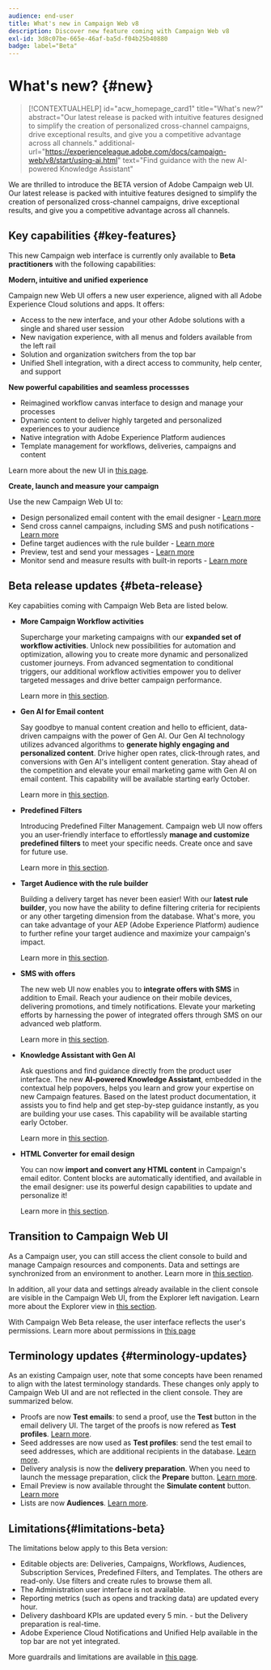 ```yaml
---
audience: end-user
title: What's new in Campaign Web v8
description: Discover new feature coming with Campaign Web v8
exl-id: 3d8c07be-665e-46af-ba5d-f04b25b40880
badge: label="Beta" 
---
```


# What's new? {#new}

>[!CONTEXTUALHELP]
>id="acw_homepage_card1"
>title="What's new?"
>abstract="Our latest release is packed with intuitive features designed to simplify the creation of personalized cross-channel campaigns, drive exceptional results, and give you a competitive advantage across all channels."
>additional-url="https://experienceleague.adobe.com/docs/campaign-web/v8/start/using-ai.html" text="Find guidance with the new AI-powered Knowledge Assistant"

We are thrilled to introduce the BETA version of Adobe Campaign web UI. Our latest release is packed with intuitive features designed to simplify the creation of personalized cross-channel campaigns, drive exceptional results, and give you a competitive advantage across all channels.

## Key capabilities {#key-features}

This new Campaign web interface is currently only available to **Beta practitioners** with the following capabilities:

**Modern, intuitive and unified experience**

Campaign new Web UI offers a new user experience, aligned with all Adobe Experience Cloud solutions and apps. It offers:

* Access to the new interface, and your other Adobe solutions with a single and shared user session
* New navigation experience, with all menus and folders available from the left rail
* Solution and organization switchers from the top bar
* Unified Shell integration, with a direct access to community, help center, and support

**New powerful capabilities and seamless processses**

* Reimagined workflow canvas interface to design and manage your processes
* Dynamic content to deliver highly targeted and personalized experiences to your audience
* Native integration with Adobe Experience Platform audiences
* Template management for workflows, deliveries, campaigns and content

Learn more about the new UI in [this page](../get-started/user-interface.md).

**Create, launch and measure your campaign**

Use the new Campaign Web UI to:

* Design personalized email content with the email designer - [Learn more](../content/edit-content.md)
* Send cross cannel campaigns, including SMS and push notifications - [Learn more](../workflows/activities/channels.md)
* Define target audiences with the rule builder - [Learn more](../audience/about-recipients.md)
* Preview, test and send your messages - [Learn more](../monitor/prepare-send.md)
* Monitor send and measure results with built-in reports - [Learn more](../reporting/delivery-reports.md)


## Beta release updates {#beta-release}

Key capabiities coming with Campaign Web Beta are listed below.

* **More Campaign Workflow activities**

    Supercharge your marketing campaigns with our **expanded set of workflow activities**. Unlock new possibilities for automation and optimization, allowing you to create more dynamic and personalized customer journeys. From advanced segmentation to conditional triggers, our additional workflow activities empower you to deliver targeted messages and drive better campaign performance.

    Learn more in [this section](../workflows/gs-workflows.md).

* **Gen AI for Email content**

    Say goodbye to manual content creation and hello to efficient, data-driven campaigns with the power of Gen AI.  Our Gen AI technology utilizes advanced algorithms to **generate highly engaging and personalized content**. Drive higher open rates, click-through rates, and conversions with Gen AI's intelligent content generation. Stay ahead of the competition and elevate your email marketing game with Gen AI on email content. This capability will be available starting early October.

    Learn more in [this section](../content/generative-gs.md).

* **Predefined Filters**
    
    Introducing Predefined Filter Management. Campaign web UI now offers you an user-friendly interface to effortlessly **manage and customize predefined filters** to meet your specific needs. Create once and save for future use.

    Learn more in [this section](../get-started/predefined-filters.md).

* **Target Audience with the rule builder**

    Building a delivery target has never been easier! With our **latest rule builder**, you now have the ability to define filtering criteria for recipients or any other targeting dimension from the database. What's more, you can take advantage of your AEP (Adobe Experience Platform) audience to further refine your target audience and maximize your campaign's impact.

    Learn more in [this section](../audience/segment-builder.md).

* **SMS with offers**

    The new web UI now enables you to **integrate offers with SMS** in addition to Email. Reach your audience on their mobile devices, delivering promotions, and timely notifications. Elevate your marketing efforts by harnessing the power of integrated offers through SMS on our advanced web platform.
   
    Learn more in [this section](../content/offers.md).

<!--
* Adobe Experience Manager (AEM) Integration
    
    With our AEM integration extended to web UI, you can easily manage assets and synchronize full HTML templates, empowering you to create captivating digital experiences without any hassle. 
    
    Elevate and streamline your content management capabilities on the web UI with this integration to boost productivity.
-->

* **Knowledge Assistant with Gen AI**

    Ask questions and find guidance directly from the product user interface. The new **AI-powered Knowledge Assistant**, embedded in the contextual help popovers, helps you learn and grow your expertise on new Campaign features. Based on the latest product documentation, it assists you to find help and get step-by-step guidance instantly, as you are building your use cases. This capability will be available starting early October.
       
    Learn more in [this section](../get-started/using-ai.md).

* **HTML Converter for email design**

    You can now **import and convert any HTML content** in Campaign's email editor. Content blocks are automatically identified, and available in the email designer: use its powerful design capabilities to update and personalize it!

    Learn more in [this section](../content/existing-content.md).


## Transition to Campaign Web UI

As a Campaign user, you can still access the client console to build and manage Campaign resources and components. Data and settings are synchronized from an environment to another. Learn more in [this section](../get-started/get-started.md#about-campaign-client-consoleac-client).

In addition, all your data and settings already available in the client console are visible in the Campaign Web UI, from the Explorer left navigation. Learn more about the Explorer view in [this section](../get-started/user-interface.md#explorer-user-interface-explorer).

With Campaign Web Beta release, the user interface reflects the user's permissions. Learn more about permissions in [this page](../get-started/permissions.md)

## Terminology updates {#terminology-updates}

As an existing Campaign user, note that some concepts have been renamed to align with the latest terminology standards. These changes only apply to Campaign Web UI and are not reflected in the client console. They are summarized below.

* Proofs are now **Test emails**: to send a proof, use the **Test** button in the email delivery UI. The target of the proofs is now refered as **Test profiles**. [Learn more](../preview-test/test-deliveries.md).
* Seed addresses are now used as **Test profiles**: send the test email to seed addresses, which are additional recipients in the database. [Learn more](../preview-test/test-deliveries.md).
* Delivery analysis is now the **delivery preparation**. When you need to launch the message preparation, click the **Prepare** button. [Learn more](../monitor/prepare-send.md).
* Email Preview is now available throught the **Simulate content** button. [Learn more](../preview-test/preview-test.md)
* Lists are now **Audiences**. [Learn more](../audience/about-recipients.md).

## Limitations{#limitations-beta}

The limitations below apply to this Beta version:

* Editable objects are: Deliveries, Campaigns, Workflows, Audiences, Subscription Services, Predefined Filters, and Templates. The others are read-only. Use filters and create rules to browse them all.
* The Administration user interface is not available.
* Reporting metrics (such as opens and tracking data) are updated every hour.
* Delivery dashboard KPIs are updated every 5 min. - but the Delivery preparation is real-time.
* Adobe Experience Cloud Notifications and Unified Help available in the top bar are not yet integrated.

More guardrails and limitations are available in [this page](../get-started/guardrails.md).
